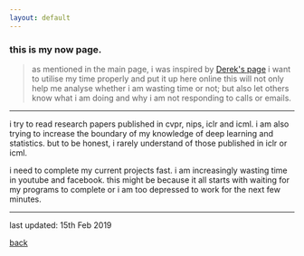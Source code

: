 ```yaml
---
layout: default
---
```


### this is my now page.
> as mentioned in the main page, i was inspired by [Derek's page](https://sivers.org/nowff)
> i want to utilise my time properly and put it up here online
> this will not only help me analyse whether i am wasting time or not; but also let others know what i am doing and why i am not responding to calls or emails.

***

i try to read research papers published in cvpr, nips, iclr and icml. i am also trying to increase the boundary of my knowledge of deep learning and statistics. but to be honest, i rarely understand of those published in iclr or icml.

i need to complete my current projects fast. i am increasingly wasting time in youtube and facebook. this might be because it all starts with waiting for my programs to complete or i am too depressed to work for the next few minutes.

***
last updated: 15th Feb 2019

[back](./)